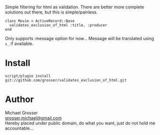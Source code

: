 Simple filtering for html as validation.
There are better more complete solutions out there, but this is simple/painless.

    class Movie < ActiveRecord::Base
      validates_exclusion_of_html :title, :producer
    end

Only supports :message option for now...
Message will be translated using `s_` if available.

Install
=======
    script/plugin install git://github.com/grosser/validates_exclusion_of_html.git

Author
======
Michael Grosser  
grosser.michael@gmail.com  
Hereby placed under public domain, do what you want, just do not hold me accountable...  